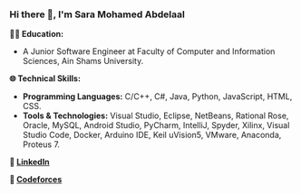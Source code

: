 ### Hi there 👋, I'm Sara Mohamed Abdelaal

**👩‍💻 Education:**
- A Junior Software Engineer at Faculty of Computer and Information Sciences, Ain Shams University.

**🌐 Technical Skills:**
- **Programming Languages:** C/C++, C#, Java, Python, JavaScript, HTML, CSS.
- **Tools & Technologies:** Visual Studio, Eclipse, NetBeans, Rational Rose, Oracle, MySQL, Android Studio, PyCharm, IntelliJ, Spyder, Xilinx, Visual Studio Code, Docker, Arduino IDE, Keil uVision5, VMware, Anaconda, Proteus 7.

**🔗 [LinkedIn](https://www.linkedin.com/in/sara-abdelaal/)**

**🎯 [Codeforces](https://codeforces.com/profile/sara-121)**
